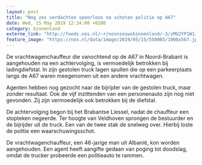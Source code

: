 ```yaml
---
layout: post
title: "Nog zes verdachten spoorloos na schoten politie op A67"
date: Wed, 15 May 2019 12:34:08 +0200
category: binnenland
externe_link: "http://feeds.nos.nl/~r/nosnieuwsbinnenland/~3/zMU2YP1W1i8/2284739"
feature_image: "https://nos.nl/data/image/2019/05/15/550065/1008x567.jpg"
---
```


<p>De vrachtwagenchauffeur die vanochtend op de A67 in Noord-Brabant is aangehouden na een achtervolging, is vermoedelijk betrokken bij ladingdiefstal. In zijn gestolen truck lagen spullen die op een parkeerplaats langs de A67 waren meegenomen uit een andere vrachtwagen.</p>
<p>Agenten hebben nog gezocht naar de bijrijder van de gestolen truck, maar zonder resultaat. Ook de vijf inzittenden van een personenauto zijn nog niet gevonden. Zij zijn vermoedelijk ook betrokken bij de diefstal.</p>
<p>De achtervolging begon bij het Brabantse Liessel, nadat de chauffeur een stopteken negeerde. Ter hoogte van Veldhoven sprongen de bestuurder en de bijrijder uit de truck. Een van de twee stak de snelweg over. Hierbij loste de politie een waarschuwingsschot. </p>
<p>De vrachtwagenchauffeur, een 46-jarige man uit Albanië, kon worden aangehouden. Een agent heeft aangifte gedaan van poging tot doodslag, omdat de trucker probeerde een politieauto te rammen.</p><img src="http://feeds.feedburner.com/~r/nosnieuwsbinnenland/~4/zMU2YP1W1i8" height="1" width="1" alt=""/>

